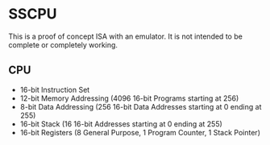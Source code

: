 # SSCPU
This is a proof of concept ISA with an emulator. It is not intended to be complete or completely working.

## CPU
- 16-bit Instruction Set
- 12-bit Memory Addressing      (4096 16-bit Programs starting at 256)
- 8-bit Data Addressing         (256 16-bit Data Addresses starting at 0 ending at 255)
- 16-bit Stack                  (16 16-bit Addresses starting at 0 ending at 255)
- 16-bit Registers              (8 General Purpose, 1 Program Counter, 1 Stack Pointer)